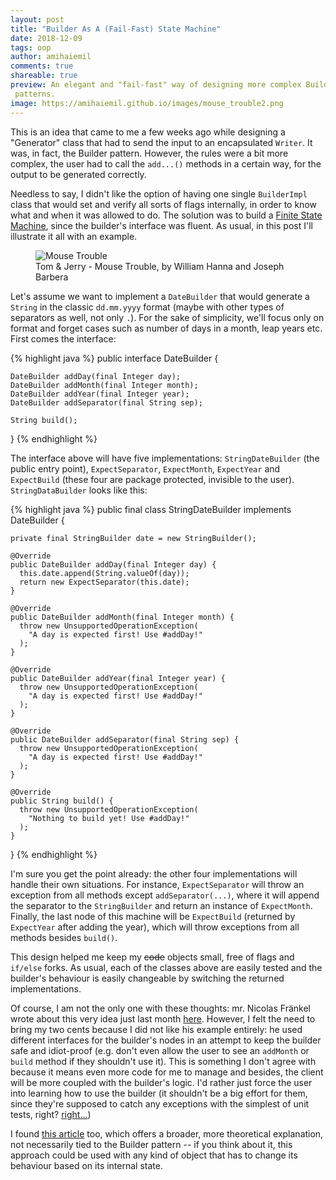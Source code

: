 ```yaml
---
layout: post
title: "Builder As A (Fail-Fast) State Machine"
date: 2018-12-09
tags: oop
author: amihaiemil
comments: true
shareable: true
preview: An elegant and "fail-fast" way of designing more complex Builder
 patterns.
image: https://amihaiemil.github.io/images/mouse_trouble2.png
---
```


This is an idea that came to me a few weeks ago while designing a "Generator" class that had
to send the input to an encapsulated ``Writer``. It was, in fact, the Builder pattern. However,
the rules were a bit more complex, the user had to call the ``add...()`` methods in a certain way, for the output to be generated correctly.

Needless to say, I didn't like the option of having one single ``BuilderImpl`` class that would set and verify all sorts of flags internally, in order to know what and when it was allowed to do. The solution was to build a [Finite State Machine](https://en.wikipedia.org/wiki/Finite-state_machine), since the builder's interface was fluent. As usual, in this post I'll illustrate it all with an example.

<figure class="articleimg">
 <img src="{{page.image}}" alt="Mouse Trouble">
 <figcaption>
 Tom & Jerry - Mouse Trouble, by  William Hanna and Joseph Barbera
 </figcaption>
</figure>

Let's assume we want to implement a ``DateBuilder`` that would generate a ``String`` in the classic ``dd.mm.yyyy`` format (maybe with other types of separators as well, not only ``.``). For the sake of simplicity, we'll focus only on format and forget cases such as number of days in a month, leap years etc. First comes the interface:

{% highlight java %}
public interface DateBuilder {

    DateBuilder addDay(final Integer day);
    DateBuilder addMonth(final Integer month);
    DateBuilder addYear(final Integer year);
    DateBuilder addSeparator(final String sep);

    String build();

}
{% endhighlight %}

The interface above will have five implementations: ``StringDateBuilder`` (the public entry point), ``ExpectSeparator``, ``ExpectMonth``, ``ExpectYear`` and ``ExpectBuild`` (these four are package protected, invisible to the user). ``StringDataBuilder`` looks like this:

{% highlight java %}
public final class StringDateBuilder implements DateBuilder {

    private final StringBuilder date = new StringBuilder();

    @Override
    public DateBuilder addDay(final Integer day) {
      this.date.append(String.valueOf(day));
      return new ExpectSeparator(this.date);
    }

    @Override
    public DateBuilder addMonth(final Integer month) {
      throw new UnsupportedOperationException(
        "A day is expected first! Use #addDay!"
      );
    }

    @Override
    public DateBuilder addYear(final Integer year) {
      throw new UnsupportedOperationException(
        "A day is expected first! Use #addDay!"
      );      
    }

    @Override
    public DateBuilder addSeparator(final String sep) {
      throw new UnsupportedOperationException(
        "A day is expected first! Use #addDay!"
      );
    }

    @Override
    public String build() {
      throw new UnsupportedOperationException(
        "Nothing to build yet! Use #addDay!"
      );
    }

}
{% endhighlight %}

I'm sure you get the point already: the other four implementations will handle their own situations. For instance, ``ExpectSeparator`` will throw an exception from all methods except ``addSeparator(...)``, where it will append the separator to the ``StringBuilder`` and return an instance of ``ExpectMonth``. Finally, the last node of this machine will be ``ExpectBuild`` (returned by ``ExpectYear`` after adding the year), which will throw exceptions from all methods besides ``build()``.

This design helped me keep my <strike>code</strike> objects small, free of flags and ``if/else`` forks. As usual, each of the classes above are easily tested and the builder's behaviour is easily changeable by switching the returned implementations.

Of course, I am not the only one with these thoughts: mr. Nicolas Fränkel wrote about this very idea just last month [here](https://blog.frankel.ch/builder-pattern-finite-state-machine/). However, I felt the need to bring my two cents because I did not like his example entirely: he used different interfaces for the builder's nodes in an attempt to keep the builder safe and idiot-proof (e.g. don't even allow the user to see an ``addMonth`` or ``build`` method if they shouldn't use it). This is something I don't agree with because it means even more code for me to manage and besides, the client will be more coupled with the builder's logic. I'd rather just force the user into learning how to use the builder (it shouldn't be a big effort for them, since they're supposed to catch any exceptions with the simplest of unit tests, right? [right...](https://www.yegor256.com/2015/07/16/fools-dont-write-unit-tests.html))

I found [this article](https://sourcemaking.com/design_patterns/state) too, which offers a broader, more theoretical explanation, not necessarily tied to the Builder pattern -- if you think about it, this approach could be used with any kind of object that has to change its behaviour based on its internal state.
